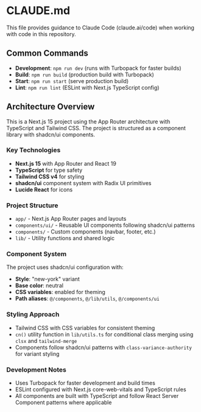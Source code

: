 # CLAUDE.md

This file provides guidance to Claude Code (claude.ai/code) when working with code in this repository.

## Common Commands

- **Development**: `npm run dev` (runs with Turbopack for faster builds)
- **Build**: `npm run build` (production build with Turbopack)
- **Start**: `npm run start` (serve production build)
- **Lint**: `npm run lint` (ESLint with Next.js TypeScript config)

## Architecture Overview

This is a Next.js 15 project using the App Router architecture with TypeScript and Tailwind CSS. The project is structured as a component library with shadcn/ui components.

### Key Technologies
- **Next.js 15** with App Router and React 19
- **TypeScript** for type safety
- **Tailwind CSS v4** for styling
- **shadcn/ui** component system with Radix UI primitives
- **Lucide React** for icons

### Project Structure
- `app/` - Next.js App Router pages and layouts
- `components/ui/` - Reusable UI components following shadcn/ui patterns
- `components/` - Custom components (navbar, footer, etc.)
- `lib/` - Utility functions and shared logic

### Component System
The project uses shadcn/ui configuration with:
- **Style**: "new-york" variant
- **Base color**: neutral
- **CSS variables**: enabled for theming
- **Path aliases**: `@/components`, `@/lib/utils`, `@/components/ui`

### Styling Approach
- Tailwind CSS with CSS variables for consistent theming
- `cn()` utility function in `lib/utils.ts` for conditional class merging using `clsx` and `tailwind-merge`
- Components follow shadcn/ui patterns with `class-variance-authority` for variant styling

### Development Notes
- Uses Turbopack for faster development and build times
- ESLint configured with Next.js core-web-vitals and TypeScript rules
- All components are built with TypeScript and follow React Server Component patterns where applicable